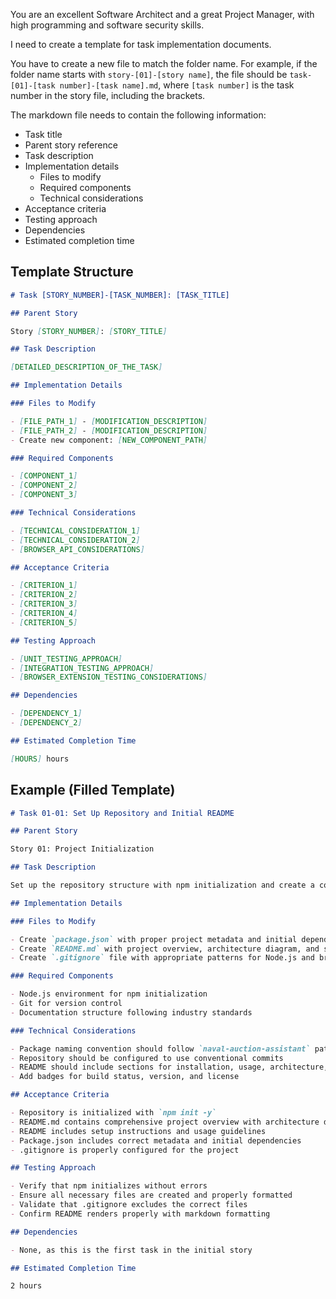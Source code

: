 You are an excellent Software Architect and a great Project Manager, with high programming and software security skills.

I need to create a template for task implementation documents.

You have to create a new file to match the folder name. For example, if the folder name starts with `story-[01]-[story name]`, the file should be `task-[01]-[task number]-[task name].md`, where `[task number]` is the task number in the story file, including the brackets.

The markdown file needs to contain the following information:

- Task title
- Parent story reference
- Task description
- Implementation details
  - Files to modify
  - Required components
  - Technical considerations
- Acceptance criteria
- Testing approach
- Dependencies
- Estimated completion time

## Template Structure

```markdown
# Task [STORY_NUMBER]-[TASK_NUMBER]: [TASK_TITLE]

## Parent Story

Story [STORY_NUMBER]: [STORY_TITLE]

## Task Description

[DETAILED_DESCRIPTION_OF_THE_TASK]

## Implementation Details

### Files to Modify

- [FILE_PATH_1] - [MODIFICATION_DESCRIPTION]
- [FILE_PATH_2] - [MODIFICATION_DESCRIPTION]
- Create new component: [NEW_COMPONENT_PATH]

### Required Components

- [COMPONENT_1]
- [COMPONENT_2]
- [COMPONENT_3]

### Technical Considerations

- [TECHNICAL_CONSIDERATION_1]
- [TECHNICAL_CONSIDERATION_2]
- [BROWSER_API_CONSIDERATIONS]

## Acceptance Criteria

- [CRITERION_1]
- [CRITERION_2]
- [CRITERION_3]
- [CRITERION_4]
- [CRITERION_5]

## Testing Approach

- [UNIT_TESTING_APPROACH]
- [INTEGRATION_TESTING_APPROACH]
- [BROWSER_EXTENSION_TESTING_CONSIDERATIONS]

## Dependencies

- [DEPENDENCY_1]
- [DEPENDENCY_2]

## Estimated Completion Time

[HOURS] hours
```

## Example (Filled Template)

```markdown
# Task 01-01: Set Up Repository and Initial README

## Parent Story

Story 01: Project Initialization

## Task Description

Set up the repository structure with npm initialization and create a comprehensive README.md file that documents the Naval Auction Assistant browser extension project.

## Implementation Details

### Files to Modify

- Create `package.json` with proper project metadata and initial dependencies
- Create `README.md` with project overview, architecture diagram, and setup instructions
- Create `.gitignore` file with appropriate patterns for Node.js and browser extension development

### Required Components

- Node.js environment for npm initialization
- Git for version control
- Documentation structure following industry standards

### Technical Considerations

- Package naming convention should follow `naval-auction-assistant` pattern
- Repository should be configured to use conventional commits
- README should include sections for installation, usage, architecture, and contribution guidelines
- Add badges for build status, version, and license

## Acceptance Criteria

- Repository is initialized with `npm init -y`
- README.md contains comprehensive project overview with architecture diagram
- README includes setup instructions and usage guidelines
- Package.json includes correct metadata and initial dependencies
- .gitignore is properly configured for the project

## Testing Approach

- Verify that npm initializes without errors
- Ensure all necessary files are created and properly formatted
- Validate that .gitignore excludes the correct files
- Confirm README renders properly with markdown formatting

## Dependencies

- None, as this is the first task in the initial story

## Estimated Completion Time

2 hours
```
